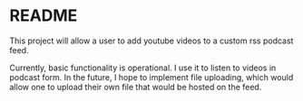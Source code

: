 # README

This project will allow a user to add youtube videos to a custom rss podcast feed. 

Currently, basic functionality is operational. I use it to listen to videos in podcast form. In the future, I hope to implement file uploading, which would allow one to upload their own file that would be hosted on the feed.

<!-- 
Things you may want to cover:

* Ruby version

* System dependencies

* Configuration

* Database creation

* Database initialization

* How to run the test suite

* Services (job queues, cache servers, search engines, etc.)

* Deployment instructions

* ... -->
